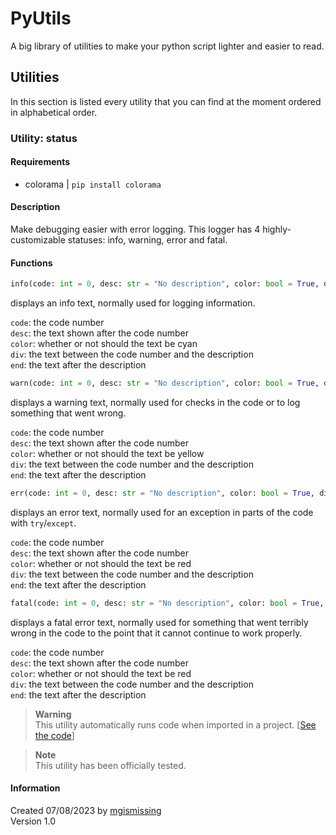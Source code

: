 # PyUtils
A big library of utilities to make your python script lighter and easier to read.
## Utilities
In this section is listed every utility that you can find at the moment ordered in alphabetical order.
### Utility: status
#### Requirements
- colorama | `pip install colorama`
#### Description
Make debugging easier with error logging. This logger has 4 highly-customizable statuses: info, warning, error and fatal.
#### Functions
```py
info(code: int = 0, desc: str = "No description", color: bool = True, div: str = " ", end: str = "\n")
```
displays an info text, normally used for logging information.  

`code`: the code number  
`desc`: the text shown after the code number  
`color`: whether or not should the text be cyan  
`div`: the text between the code number and the description  
`end`: the text after the description 

```py
warn(code: int = 0, desc: str = "No description", color: bool = True, div: str = " ", end: str = "\n")
```
displays a warning text, normally used for checks in the code or to log something that went wrong.  

`code`: the code number  
`desc`: the text shown after the code number  
`color`: whether or not should the text be yellow  
`div`: the text between the code number and the description  
`end`: the text after the description 

```py
err(code: int = 0, desc: str = "No description", color: bool = True, div: str = " ", end: str = "\n")
```
displays an error text, normally used for an exception in parts of the code with `try`/`except`.  

`code`: the code number  
`desc`: the text shown after the code number  
`color`: whether or not should the text be red  
`div`: the text between the code number and the description  
`end`: the text after the description  

```py
fatal(code: int = 0, desc: str = "No description", color: bool = True, div: str = " ", end: str = "\n")
```
displays a fatal error text, normally used for something that went terribly wrong in the code to the point that it cannot continue to work properly.  

`code`: the code number  
`desc`: the text shown after the code number  
`color`: whether or not should the text be red  
`div`: the text between the code number and the description  
`end`: the text after the description  
> __Warning__  
> This utility automatically runs code when imported in a project. [[See the code](https://github.com/mgismissing/pyutils/blob/main/AUTOCODE.md#utility-status)]  

> __Note__  
> This utility has been officially tested.
#### Information
Created 07/08/2023 by [mgismissing](https://github.com/mgismissing)  
Version 1.0